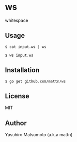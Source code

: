 # ws

whitespace

## Usage

```
$ cat input.ws | ws
```

```
$ ws input.ws
```

## Installation

```
$ go get github.com/mattn/ws
```

## License

MIT

## Author

Yasuhiro Matsumoto (a.k.a mattn)
